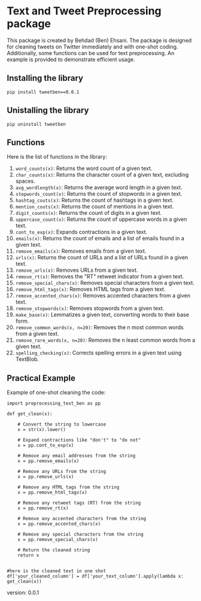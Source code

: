 # Text and Tweet Preprocessing package



This package is created by Behdad (Ben) Ehsani. The package is designed for cleaning tweets on Twitter immediately and with one-shot coding. Additionally, some functions can be used for text preprocessing. An example is provided to demonstrate efficient usage.


## Installing the library

`pip install tweetben==0.0.1`

## Unistalling the library

`pip uninstall tweetben`

## Functions
Here is the list of functions in the library:

1. `word_counts(x)`: Returns the word count of a given text.
2. `char_counts(x)`: Returns the character count of a given text, excluding spaces.
3. `avg_wordlength(x)`: Returns the average word length in a given text.
4. `stopwords_count(x)`: Returns the count of stopwords in a given text.
5. `hashtag_couts(x)`: Returns the count of hashtags in a given text.
6. `mention_couts(x)`: Returns the count of mentions in a given text.
7. `digit_counts(x)`: Returns the count of digits in a given text.
8. `uppercase_count(x)`: Returns the count of uppercase words in a given text.
9. `cont_to_exp(x)`: Expands contractions in a given text.
10. `emails(x)`: Returns the count of emails and a list of emails found in a given text.
11. `remove_emails(x)`: Removes emails from a given text.
12. `urls(x)`: Returns the count of URLs and a list of URLs found in a given text.
13. `remove_urls(x)`: Removes URLs from a given text.
14. `remove_rt(x)`: Removes the "RT" retweet indicator from a given text.
15. `remove_special_chars(x)`: Removes special characters from a given text.
16. `remove_html_tags(x)`: Removes HTML tags from a given text.
17. `remove_accented_chars(x)`: Removes accented characters from a given text.
18. `remove_stopwords(x)`: Removes stopwords from a given text.
19. `make_base(x)`: Lemmatizes a given text, converting words to their base form.
20. `remove_common_words(x, n=20)`: Removes the n most common words from a given text.
21. `remove_rare_words(x, n=20)`: Removes the n least common words from a given text.
22. `spelling_checking(x)`: Corrects spelling errors in a given text using TextBlob.



## Practical Example
Example of one-shot cleaning the code: 

```
import preprocessing_text_ben as pp

def get_clean(x):
    
    # Convert the string to lowercase
    x = str(x).lower()
    
    # Expand contractions like "don't" to "do not"
    x = pp.cont_to_exp(x)
    
    # Remove any email addresses from the string
    x = pp.remove_emails(x)
    
    # Remove any URLs from the string
    x = pp.remove_urls(x)
    
    # Remove any HTML tags from the string
    x = pp.remove_html_tags(x)
    
    # Remove any retweet tags (RT) from the string
    x = pp.remove_rt(x)
    
    # Remove any accented characters from the string
    x = pp.remove_accented_chars(x)
    
    # Remove any special characters from the string
    x = pp.remove_special_chars(x)
    
    # Return the cleaned string
    return x


#here is the cleaned text in one shot
df['your_cleaned_column'] = df['your_text_column'].apply(lambda x: get_clean(x))

```






version: 0.0.1
